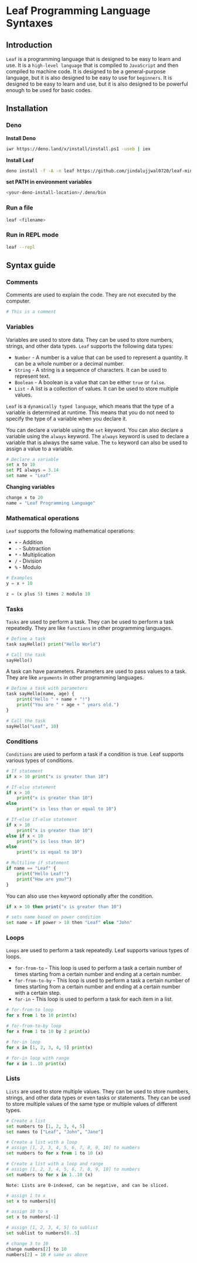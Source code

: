 # Leaf Programming Language Syntaxes

## Introduction

`Leaf` is a programming language that is designed to be easy to learn and use. It is a `high-level language` that is compiled to `JavaScript` and then compiled to machine code. It is designed to be a general-purpose language, but it is also designed to be easy to use for `beginners`. It is designed to be easy to learn and use, but it is also designed to be powerful enough to be used for basic codes.

## Installation

### Deno

**Install Deno**
```sh
iwr https://deno.land/x/install/install.ps1 -useb | iex
```

**Install Leaf**
```sh
deno install -f -A -n leaf https://github.com/jindalujjwal0720/leaf-min/blob/1afc4a4b945df2bae869dd4fd5c77f6582ca2e97/leaf.min.js
```

**set PATH in environment variables**
```sh
<your-deno-install-location>/.deno/bin
```

### Run a file
    
```sh
leaf <filename>
```

### Run in REPL mode
    
```sh
leaf --repl
```

## Syntax guide

### Comments

Comments are used to explain the code. They are not executed by the computer.
    
```py
# This is a comment
```

### Variables

Variables are used to store data. They can be used to store numbers, strings, and other data types. `Leaf` supports the following data types:

- `Number` - A number is a value that can be used to represent a quantity. It can be a whole number or a decimal number.
- `String` - A string is a sequence of characters. It can be used to represent text.
- `Boolean` - A boolean is a value that can be either `true` or `false`.
- `List` - A list is a collection of values. It can be used to store multiple values.

`Leaf` is a `dynamically typed language`, which means that the type of a variable is determined at runtime. This means that you do not need to specify the type of a variable when you declare it.

You can declare a variable using the `set` keyword. You can also declare a variable using the `always` keyword. The `always` keyword is used to declare a variable that is always the same value. The `to` keyword can also be used to assign a value to a variable. 

```py
# Declare a variable
set x to 10
set PI always = 3.14
set name = "Leaf"
```

**Changing variables**

```py
change x to 20
name = "Leaf Programming Language"
```

### Mathematical operations

`Leaf` supports the following mathematical operations:

- `+` - Addition
- `-` - Subtraction
- `*` - Multiplication
- `/` - Division
- `%` - Modulo

```py
# Examples
y = x + 10

z = (x plus 5) times 2 modulo 10
```

### Tasks

`Tasks` are used to perform a task. They can be used to perform a task repeatedly. They are like `functions` in other programming languages.

```py
# Define a task
task sayHello() print("Hello World")

# Call the task
sayHello()
```

A task can have parameters. Parameters are used to pass values to a task. They are like `arguments` in other programming languages.

```py
# Define a task with parameters
task sayHello(name, age) {
    print("Hello " + name + "!")
    print("You are " + age + " years old.")
}

# Call the task
sayHello("Leaf", 10)
```

### Conditions

`Conditions` are used to perform a task if a condition is true. Leaf supports various types of conditions.

```py
# If statement
if x > 10 print("x is greater than 10")
```
```py
# If-else statement
if x > 10
    print("x is greater than 10")
else
    print("x is less than or equal to 10")
```
```py
# If-else if-else statement
if x > 10
    print("x is greater than 10")
else if x < 10
    print("x is less than 10")
else
    print("x is equal to 10")
```
```py
# Multiline if statement
if name == "Leaf" {
    print("Hello Leaf!")
    print("How are you?")
}
```

You can also use `then` keyword optionally after the condition.

```ruby
if x > 10 then print("x is greater than 10")
```
```py
# sets name based on power condition
set name = if power > 10 then "Leaf" else "John"
```

### Loops

`Loops` are used to perform a task repeatedly. Leaf supports various types of loops.

- `for-from-to` - This loop is used to perform a task a certain number of times starting from a certain number and ending at a certain number.
- `for-from-to-by` - This loop is used to perform a task a certain number of times starting from a certain number and ending at a certain number with a certain step.
- `for-in` - This loop is used to perform a task for each item in a list.

```py
# for-from-to loop
for x from 1 to 10 print(x)
```
```py
# for-from-to-by loop
for x from 1 to 10 by 2 print(x)
```
```py
# for-in loop
for x in [1, 2, 3, 4, 5] print(x)

# for-in loop with range
for x in 1..10 print(x)
```

### Lists

`Lists` are used to store multiple values. They can be used to store numbers, strings, and other data types or even tasks or statements. They can be used to store multiple values of the same type or multiple values of different types.

```py
# Create a list
set numbers to [1, 2, 3, 4, 5]
set names to ["Leaf", "John", "Jane"]

# Create a list with a loop
# assign [1, 2, 3, 4, 5, 6, 7, 8, 9, 10] to numbers
set numbers to for x from 1 to 10 (x)

# Create a list with a loop and range
# assign [1, 2, 3, 4, 5, 6, 7, 8, 9, 10] to numbers
set numbers to for x in 1..10 (x)
```

`Note: Lists are 0-indexed, can be negative, and can be sliced.`
```py
# assign 1 to x
set x to numbers[0]

# assign 10 to x
set x to numbers[-1]

# assign [1, 2, 3, 4, 5] to sublist
set sublist to numbers[0..5]

# change 3 to 10
change numbers[2] to 10
numbers[2] = 10 # same as above
```